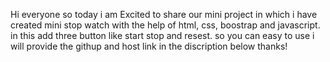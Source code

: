 Hi everyone so today i am Excited to share our mini project in which i have created mini stop watch with the help of html, css, boostrap and javascript.
in this add three button like start stop and resest.
so you can easy to use i will provide the githup and host link in the discription below thanks!
